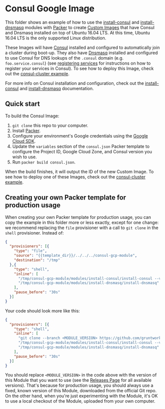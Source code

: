 # Consul Google Image

This folder shows an example of how to use the [install-consul](/modules/install-consul) and 
[install-dnsmasq](/modules/install-dnsmasq) modules with [Packer](https://www.packer.io/) to create [Custom Images](
https://cloud.google.com/compute/docs/images) that have Consul and Dnsmasq installed on 
top of Ubuntu 16.04 LTS. At this time, Ubuntu 16.04 LTS is the only supported Linux distribution.

These Images will have [Consul](https://www.consul.io/) installed and configured to automatically join a cluster during 
boot-up. They also have [Dnsmasq](http://www.thekelleys.org.uk/dnsmasq/doc.html) installed and configured to use 
Consul for DNS lookups of the `.consul` domain (e.g. `foo.service.consul`) (see [registering 
services](https://www.consul.io/intro/getting-started/services.html) for instructions on how to register your services
in Consul). To see how to deploy this Image, check out the [consul-cluster example](/examples/consul-cluster). 

For more info on Consul installation and configuration, check out the 
[install-consul](/modules/install-consul) and [install-dnsmasq](/modules/install-dnsmasq) documentation.



## Quick start

To build the Consul Image:

1. `git clone` this repo to your computer.
1. Install [Packer](https://www.packer.io/).
1. Configure your environment's Google credentials using the [Google Cloud SDK](https://cloud.google.com/sdk/).
1. Update the `variables` section of the `consul.json` Packer template to configure the Project ID, Google Cloud Zone, 
   and Consul version you wish to use.
1. Run `packer build consul.json`.

When the build finishes, it will output the ID of the new Custom Image. To see how to deploy one of these Images, check
out the  [consul-cluster example](/examples/consul-cluster).




## Creating your own Packer template for production usage

When creating your own Packer template for production usage, you can copy the example in this folder more or less 
exactly, except for one change: we recommend replacing the `file` provisioner with a call to `git clone` in the `shell` 
provisioner. Instead of:

```json
{
  "provisioners": [{
    "type": "file",
    "source": "{{template_dir}}/../../../consul-gcp-module",
    "destination": "/tmp"
  },{
    "type": "shell",
    "inline": [
      "/tmp/consul-gcp-module/modules/install-consul/install-consul --version {{user `consul_version`}}",
      "/tmp/consul-gcp-module/modules/install-dnsmasq/install-dnsmasq"
    ],
    "pause_before": "30s"
  }]
}
```

Your code should look more like this:

```json
{
  "provisioners": [{
    "type": "shell",
    "inline": [
      "git clone --branch <MODULE_VERSION> https://github.com/gruntwork-io/consul-gcp-module.git /tmp/consul-gcp-module",
      "/tmp/consul-gcp-module/modules/install-consul/install-consul --version {{user `consul_version`}}",
      "/tmp/consul-gcp-module/modules/install-dnsmasq/install-dnsmasq"
    ],
    "pause_before": "30s"
  }]
}
```

You should replace `<MODULE_VERSION>` in the code above with the version of this Module that you want to use (see
the [Releases Page](../../releases) for all available versions). That's because for production usage, you should always
use a fixed, known version of this Module, downloaded from the official Git repo. On the other hand, when you're 
just experimenting with the Module, it's OK to use a local checkout of the Module, uploaded from your own 
computer.